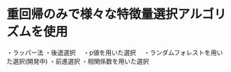# 重回帰のみで様々な特徴量選択アルゴリズムを使用

・ラッパー法
  ・後退選択
  　・p値を用いた選択 
  　・ランダムフォレストを用いた選択(開発中)
  ・前進選択
    ・相関係数を用いた選択